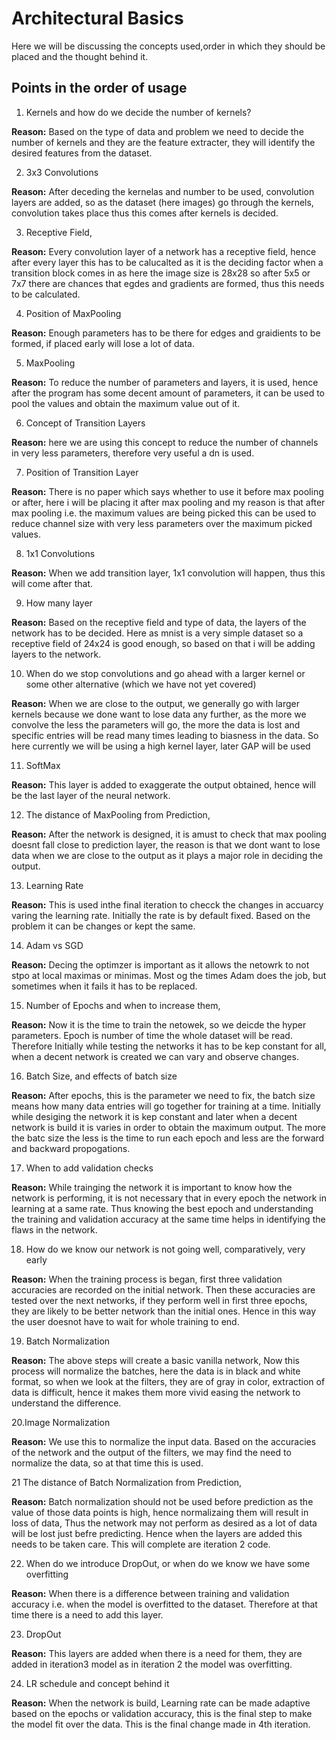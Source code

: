 # Architectural Basics
Here we will be discussing the concepts used,order in which they should be placed and the thought behind it.
## Points in the order of usage
1. Kernels and how do we decide the number of kernels?

**Reason:** Based on the type of data and problem we need to decide the number of kernels and they are the feature extracter, they will identify the desired features from the dataset.

2. 3x3 Convolutions

**Reason:** After deceding the kernelas and number to be used, convolution layers are added, so as the dataset (here images) go through the kernels, convolution takes place thus this comes after kernels is decided.

3. Receptive Field,

**Reason:** Every convolution layer of a network has a receptive field, hence after every layer this has to be calucalted as it is the deciding factor when a transition block comes in as here the image size is 28x28 so after 5x5 or 7x7 there are chances that egdes and gradients are formed, thus this needs to be calculated.

4. Position of MaxPooling

**Reason:** Enough parameters has to be there for edges and graidients to be formed, if placed early will lose a lot of data.

5. MaxPooling

**Reason:** To reduce the number of parameters and layers, it is used, hence after the program has some decent amount of parameters, it can be used to pool the values and obtain the maximum value out of it.

6. Concept of Transition Layers

**Reason:** here we are using this concept to reduce the number of channels in very less parameters, therefore very useful a dn is used.

7. Position of Transition Layer

**Reason:**  There is no paper which says whether to use it before max pooling or after, here i will be placing it after max pooling and my reason is that after max pooling i.e. the maximum values are being picked this can be used to reduce channel size with very less parameters over the maximum picked values. 

8. 1x1 Convolutions 

**Reason:** When we add transition layer, 1x1 convolution will happen, thus this will come after that.

9. How many layer

**Reason:** Based on the receptive field and type of data, the layers of the network has to be decided. Here as mnist is a very simple dataset so a receptive field of 24x24 is good enough, so based on that i will be adding layers to the network.

10. When do we stop convolutions and go ahead with a larger kernel or some other alternative (which we have not yet covered)

**Reason:** When we are close to the output, we generally go with larger kernels because we done want to lose data any further, as the more we convolve the less the parameters will go, the more the data is lost and specific entries will be read many times leading to biasness in the data. So here currently we will be using a high kernel layer, later GAP will be used

11. SoftMax

**Reason:** This layer is added to exaggerate the output obtained, hence will be the last layer of the neural network.

12. The distance of MaxPooling from Prediction,

**Reason:** After the network is designed, it is amust to check that max pooling doesnt fall close to prediction layer, the reason is that we dont want to lose data when we are close to the output as it plays a major role in deciding the output.

13. Learning Rate

**Reason:** This is used inthe final iteration to checck the changes in accuarcy varing the learning rate. Initially the rate is by default fixed. Based on the problem it can be changes or kept the same.

14. Adam vs SGD

**Reason:** Decing the optimzer is important as it allows the netowrk to not stpo at local maximas or minimas. Most og the times Adam does the job, but sometimes when it fails it has to be replaced.

15. Number of Epochs and when to increase them,

**Reason:** Now it is the time to train the netowek, so we deicde the hyper parameters. Epoch is number of time the whole dataset will be read. Therefore Initially while testing the networks it has to be kep constant for all, when a decent network is created we can vary and observe changes.

16. Batch Size, and effects of batch size

**Reason:** After epochs, this is the parameter we need to fix, the batch size means how many data entries will go together for training at a time. Initially while desiging the network it is kep constant and later when a decent network is build it is varies in order to obtain the maximum output. The more the batc size the less is the time to run each epoch and less are the forward and backward propogations.

17. When to add validation checks

**Reason:** While trainging the network it is important to know how the network is performing, it is not necessary that in every epoch the network in learning at a same rate. Thus knowing the best epoch and understanding the training and validation accuracy at the same time helps in identifying the flaws in the network.

18. How do we know our network is not going well, comparatively, very early

**Reason:** When the training process is began, first three validation accuracies are recorded on the initial network. Then these accuracies are tested over the next networks, if they perform well in first three epochs, they are likely to be better network than the initial ones. Hence in this way the user doesnot have to wait for whole training to end.

19. Batch Normalization

**Reason:** The above steps will create a basic vanilla network, Now this process will normalize the batches, here the data is in black and white format, so when we look at the filters, they are of gray in color, extraction of data is difficult, hence it makes them more vivid easing the network to understand the difference.

20.Image Normalization

**Reason:** We use this to normalize the input data. Based on the accuracies of the network and the output of the filters, we may find the need to normalize the data, so at that time this is used. 

21 The distance of Batch Normalization from Prediction,

**Reason:** Batch normalization should not be used before prediction as the value of those data points is high, hence normalizaing them will result in loss of data, Thus the network may not perform as desired as a lot of data will be lost just befre predicting. Hence when the layers are added this needs to be taken care. This will complete are iteration 2 code.

22. When do we introduce DropOut, or when do we know we have some overfitting


**Reason:** When there is a difference between training and validation accuracy i.e. when the model is overfitted to the dataset. Therefore at that time there is a need to add this layer. 

23. DropOut

**Reason:** This layers are added when there is a need for them, they are added in iteration3 model as in iteration 2 the model was overfitting.


24. LR schedule and concept behind it

**Reason:** When the network is build, Learning rate can be made adaptive based on the epochs or validation accuracy, this is the final step to make the model fit over the data. This is the final change made in 4th iteration.

